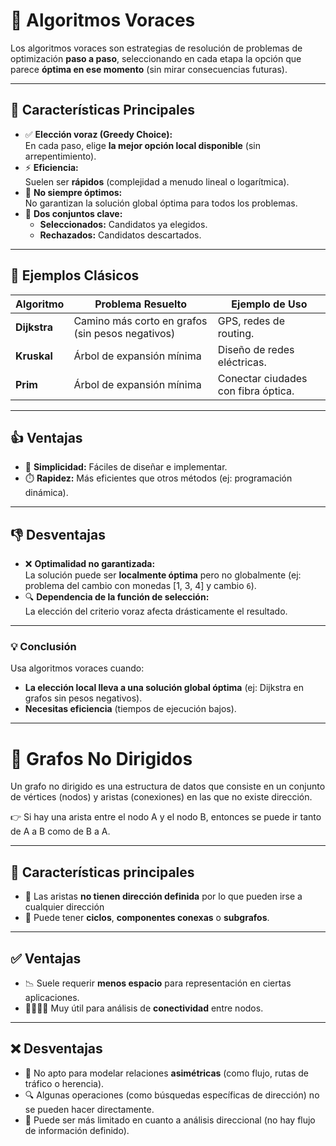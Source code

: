 # 🎯 Algoritmos Voraces 

Los algoritmos voraces son estrategias de resolución de problemas de optimización **paso a paso**, seleccionando en cada etapa la opción que parece **óptima en ese momento** (sin mirar consecuencias futuras).  

---

## 🧩 Características Principales  

- ✅ **Elección voraz (Greedy Choice):**  
  En cada paso, elige **la mejor opción local disponible** (sin arrepentimiento).  
- ⚡ **Eficiencia:**  
  Suelen ser **rápidos** (complejidad a menudo lineal o logarítmica).  
- 🚫 **No siempre óptimos:**  
  No garantizan la solución global óptima para todos los problemas.  
- 📌 **Dos conjuntos clave:**  
  - **Seleccionados:** Candidatos ya elegidos.  
  - **Rechazados:** Candidatos descartados.  

---

## 📌 Ejemplos Clásicos  

| Algoritmo          | Problema Resuelto                          | Ejemplo de Uso                     |  
|--------------------|-------------------------------------------|-----------------------------------|  
| **Dijkstra**    | Camino más corto en grafos (sin pesos negativos) | GPS, redes de routing.           |  
| **Kruskal**     | Árbol de expansión mínima               | Diseño de redes eléctricas.       |  
| **Prim**        | Árbol de expansión mínima            | Conectar ciudades con fibra óptica.|  

---

## 👍 Ventajas  

- 🚀 **Simplicidad:** Fáciles de diseñar e implementar.  
- ⏱️ **Rapidez:** Más eficientes que otros métodos (ej: programación dinámica).  

---

## 👎 Desventajas  

- ❌ **Optimalidad no garantizada:**  
  La solución puede ser **localmente óptima** pero no globalmente (ej: problema del cambio con monedas [1, 3, 4] y cambio `6`).  
- 🔍 **Dependencia de la función de selección:**  
  La elección del criterio voraz afecta drásticamente el resultado.  

---

### 💡 **Conclusión**  
Usa algoritmos voraces cuando:  
- **La elección local lleva a una solución global óptima** (ej: Dijkstra en grafos sin pesos negativos).  
- **Necesitas eficiencia** (tiempos de ejecución bajos).

--- 

# 🔗 Grafos No Dirigidos

Un grafo no dirigido es una estructura de datos que consiste en un conjunto de vértices (nodos) y aristas (conexiones) en las que no existe dirección.

👉 Si hay una arista entre el nodo A y el nodo B, entonces se puede ir tanto de A a B como de B a A.

---

## 📌 Características principales

- 🔄 Las aristas **no tienen dirección definida** por lo que pueden irse a cualquier dirección
- 👥 Puede tener **ciclos**, **componentes conexas** o **subgrafos**.

---

## ✅ Ventajas

- 📉 Suele requerir **menos espacio** para representación en ciertas aplicaciones.
- 👨‍👨‍👧‍👦 Muy útil para análisis de **conectividad** entre nodos.

---

## ❌ Desventajas

- 🚫 No apto para modelar relaciones **asimétricas** (como flujo, rutas de tráfico o herencia).
- 🔍 Algunas operaciones (como búsquedas específicas de dirección) no se pueden hacer directamente.
- 🧭 Puede ser más limitado en cuanto a análisis direccional (no hay flujo de información definido).

